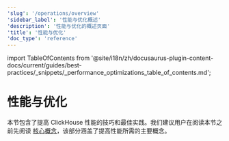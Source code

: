 ```yaml
---
'slug': '/operations/overview'
'sidebar_label': '性能与优化概述'
'description': '性能与优化的概述页面'
'title': '性能与优化'
'doc_type': 'reference'
---
```


import TableOfContents from '@site/i18n/zh/docusaurus-plugin-content-docs/current/guides/best-practices/_snippets/_performance_optimizations_table_of_contents.md';


# 性能与优化

本节包含了提高 ClickHouse 性能的技巧和最佳实践。我们建议用户在阅读本节之前先阅读 [核心概念](/parts)，该部分涵盖了提高性能所需的主要概念。

<TableOfContents/>
